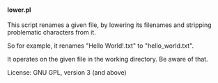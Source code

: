#### lower.pl

This script renames a given file, by lowering its filenames and stripping problematic characters from it.

So for example, it renames "Hello World!.txt" to "hello_world.txt".

It operates on the given file in the working directory. Be aware of that.

License: GNU GPL, version 3 (and above)
